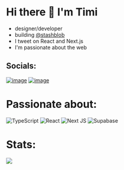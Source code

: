 # Hi there 👋 I'm Timi

- designer/developer
- building [@stashblob](https://stashblobweb.vercel.app/)
- I tweet on React and Next.js
- I'm passionate about the web




## Socials:

[![image](https://github.com/creative-tutorials/creative-tutorials/assets/68476321/75c82787-3268-4675-a1c0-25db460ef708)](https://linkedin.com/in/treasure-alekhojie) [![image](https://github.com/creative-tutorials/creative-tutorials/assets/68476321/5003311a-a817-4f49-bcda-07812b8b8fa7)](https://twitter.com/timi_networks)




# Passionate about:
![TypeScript](https://img.shields.io/badge/typescript-%23007ACC.svg?style=flat-square&logo=typescript&logoColor=white) ![React](https://img.shields.io/badge/react-%2320232a.svg?style=flat-square&logo=react&logoColor=%2361DAFB) ![Next JS](https://img.shields.io/badge/Next-black?style=flat-square&logo=next.js&logoColor=white) ![Supabase](https://img.shields.io/badge/Supabase-3ECF8E?style=flat-square&logo=supabase&logoColor=white)
# Stats:
![](https://github-readme-stats.vercel.app/api?username=creative-tutorials&theme=tokyonight&hide_border=false&include_all_commits=true&count_private=true)<br/>

<!-- Proudly created with GPRM ( https://gprm.itsvg.in ) -->
